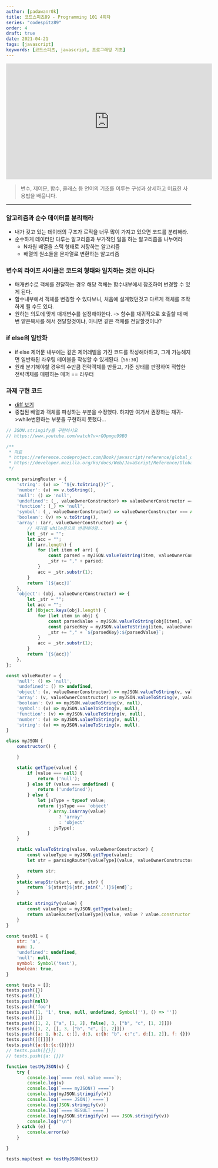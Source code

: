 ```yaml
---
author: [padawanr0k]
title: 코드스피츠89 - Programming 101 4회차
series: "codespitz89"
order: 4
draft: true
date: 2021-04-21
tags: [javascript]
keywords: [코드스피츠, javascript, 프로그래밍 기초]
---
```


<!-- toc -->

<iframe width="560" height="315" src="https://www.youtube.com/embed/A2aOqhZKZHU" title="YouTube video player" frameborder="0" allow="accelerometer; autoplay; clipboard-write; encrypted-media; gyroscope; picture-in-picture" allowfullscreen></iframe>

>  변수, 제어문, 함수, 클래스 등 언어의 기초를 이루는 구성과 상세하고 미묘한 사용법을 배웁니다.

---

### 알고리즘과 순수 데이터를 분리해라
- 내가 갖고 있는 데이터의 구조가 로직을 너무 많이 가지고 있으면 코드를  분리해라.
- 순수하게 데이터만 다루는 알고리즘과 부가적인 일을 하는 알고리즘을 나누어라
	- N차원 배열을 스택 형태로 저장하는 알고리즘
	- 배열의 원소들을 문자열로 변환하는 알고리즘

### 변수의 라이프 사이클은 코드의 형태와 일치하는 것은 아니다
- 매개변수로 객체를 전달하는 경우 해당 객체는 함수내부에서 참조하여 변경할 수 있게 된다.
- 함수내부에서 객체를 변경할 수 있다보니, 처음에 설계했던것고 다르게 객체를 조작하게 될 수도 있다.
- 원하는 의도에 맞게 매개변수를 설정해야한다. -> 함수를 재귀적으로 호출할 때 매번 얕은복사를 해서 전달할것이냐, 아니면 같은 객체를 전달할것이냐?

### if else의 일반화
- if else 제어문 내부에는 같은 제어레벨을 가진 코드를 작성해야하고, 그게 가능해지면 일반화된 라우팅 테이블을 작성할 수 있게된다. [`56:30`]
- 원래 분기해야할 경우의 수만큼 전략객체를 만들고, 기준 상태를 판정하여 적합한 전략객체를 매핑하는 매퍼 == 라우터

### 과제 구현 코드
- [diff 보기](https://gist.github.com/padawanR0k/1a24d1bdbd2cc62edf53ae7d0d44397b/revisions#diff-cbe5407e96f12351ec3107f8b59c678b5f134ebd63dfdebd93f92300a4d56674)
- 중첩된 배열과 객체를 파싱하는 부분을 수정했다. 하지만 여기서 권장하는 재귀->while변환하는 부분을 구현하지 못했다...

```javascript
// JSON.stringify를 구현하시오
// https://www.youtube.com/watch?v=rQOpmgo99BQ

/**
 * 자료
 * https://reference.codeproject.com/Book/javascript/reference/global_objects/json/stringify
 * https://developer.mozilla.org/ko/docs/Web/JavaScript/Reference/Global_Objects/JSON/stringify
 */

const parsingRouter = {
	'string': (v) => `"${v.toString()}"`,
	'number': (v) => v.toString(),
	'null': () => 'null',
	'undefined': (_, valueOwnerConstructor) => valueOwnerConstructor === Array ? 'null' : undefined,
	'function': (_) => 'null',
	'symbol': (_, valueOwnerConstructor) => valueOwnerConstructor === Array ? 'null' : undefined,
	'boolean': (v) => v.toString(),
	'array': (arr, valueOwnerConstructor) => {
		// 재귀를 while문으로 변경해야함..
		let _str = "";
		let acc = "";
		if (arr.length) {
			for (let item of arr) {
				const parsed = myJSON.valueToString(item, valueOwnerConstructor);
				_str += "," + parsed;
			}
			acc = _str.substr(1);
		}
		return `[${acc}]`
	},
	'object': (obj, valueOwnerConstructor) => {
		let _str = "";
		let acc = "";
		if (Object.keys(obj).length) {
			for (let item in obj) {
				const parsedValue = myJSON.valueToString(obj[item], valueOwnerConstructor);
				const parsedKey = myJSON.valueToString(item, valueOwnerConstructor);
				_str += "," + `${parsedKey}:${parsedValue}`;
			}
			acc = _str.substr(1);
		}
		return `{${acc}}`
	},
};

const valueRouter = {
	'null': () => 'null',
	'undefined': () => undefined,
	'object': (v, valueOwnerConstructor) => myJSON.valueToString(v, valueOwnerConstructor),
	'array': (v, valueOwnerConstructor) => myJSON.valueToString(v, valueOwnerConstructor),
	'boolean': (v) => myJSON.valueToString(v, null),
	'symbol': (v) => myJSON.valueToString(v, null),
	'function': (v) => myJSON.valueToString(v, null),
	'number': (v) => myJSON.valueToString(v, null),
	'string': (v) => myJSON.valueToString(v, null),
}

class myJSON {
	constructor() {

	}

	static getType(value) {
		if (value === null) {
			return ('null');
		} else if (value === undefined) {
			return ('undefined');
		} else {
			let jsType = typeof value;
			return (jsType === 'object'
				? Array.isArray(value)
					? 'array'
					: 'object'
				: jsType);
		}
	}

	static valueToString(value, valueOwnerConstructor) {
		const valueType = myJSON.getType(value);
		let str = parsingRouter[valueType](value, valueOwnerConstructor);

		return str;
	}
	static wrapStr(start, end, str) {
		return `${start}${str.join(',')}${end}`;
	}

	static stringify(value) {
		const valueType = myJSON.getType(value);
		return valueRouter[valueType](value, value ? value.constructor : null);
	}
}

const test01 = {
	str: 'a',
	num: 1,
	'undefined': undefined,
	'null': null,
	symbol: Symbol('test'),
	boolean: true,
}

const tests = [];
tests.push({})
tests.push(1)
tests.push(null)
tests.push('foo')
tests.push([1, '1', true, null, undefined, Symbol(''), () => ''])
tests.push([])
tests.push([1, 2, ["a", [1, 2], false], 3, ["b", "c", [1, 2]]])
tests.push([1, 2, [], 3, ["b", "c", [1, 2]]])
tests.push({a: 1, b:2, c:[], d:3, e:{b: "b", c:"c", d:[1, 2]}, f: {}})
tests.push([[[]]])
tests.push({a:{b:{c:{}}}})
// tests.push([{}])
// tests.push({a: {}})

function testMyJSON(v) {
	try {
		console.log(`==== real value ====`);
		console.log(v)
		console.log(`==== myJSON() ====`)
		console.log(myJSON.stringify(v))
		console.log(`==== JSON() ====`)
		console.log(JSON.stringify(v))
		console.log(`==== RESULT ====`)
		console.log(myJSON.stringify(v) === JSON.stringify(v))
		console.log("\n")
	} catch (e) {
		console.error(e)
	}

}

tests.map(test => testMyJSON(test))

```
